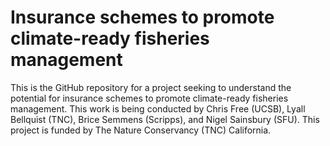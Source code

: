 # Insurance schemes to promote climate-ready fisheries management

This is the GitHub repository for a project seeking to understand the potential for insurance schemes to promote climate-ready fisheries management. This work is being conducted by Chris Free (UCSB), Lyall Bellquist (TNC), Brice Semmens (Scripps), and Nigel Sainsbury (SFU). This project is funded by The Nature Conservancy (TNC) California. 
